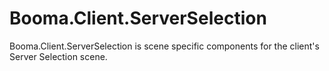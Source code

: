 # Booma.Client.ServerSelection
Booma.Client.ServerSelection is scene specific components for the client's Server Selection scene.
